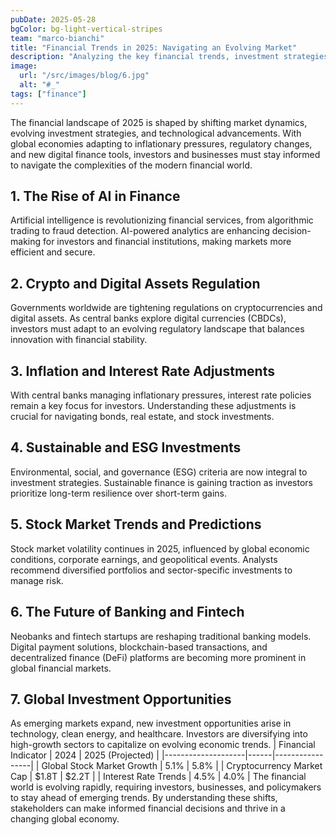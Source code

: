 ```yaml
---
pubDate: 2025-05-28
bgColor: bg-light-vertical-stripes
team: "marco-bianchi"
title: "Financial Trends in 2025: Navigating an Evolving Market"
description: "Analyzing the key financial trends, investment strategies, and market developments shaping the global financial landscape in 2025."
image:
  url: "/src/images/blog/6.jpg"
  alt: "#_"
tags: ["finance"]
---
```


The financial landscape of 2025 is shaped by shifting market dynamics, evolving investment strategies, and technological advancements. With global economies adapting to inflationary pressures, regulatory changes, and new digital finance tools, investors and businesses must stay informed to navigate the complexities of the modern financial world.

## 1. The Rise of AI in Finance

Artificial intelligence is revolutionizing financial services, from algorithmic trading to fraud detection. AI-powered analytics are enhancing decision-making for investors and financial institutions, making markets more efficient and secure.

## 2. Crypto and Digital Assets Regulation

Governments worldwide are tightening regulations on cryptocurrencies and digital assets. As central banks explore digital currencies (CBDCs), investors must adapt to an evolving regulatory landscape that balances innovation with financial stability.

## 3. Inflation and Interest Rate Adjustments

With central banks managing inflationary pressures, interest rate policies remain a key focus for investors. Understanding these adjustments is crucial for navigating bonds, real estate, and stock investments.

## 4. Sustainable and ESG Investments

Environmental, social, and governance (ESG) criteria are now integral to investment strategies. Sustainable finance is gaining traction as investors prioritize long-term resilience over short-term gains.

## 5. Stock Market Trends and Predictions

Stock market volatility continues in 2025, influenced by global economic conditions, corporate earnings, and geopolitical events. Analysts recommend diversified portfolios and sector-specific investments to manage risk.

## 6. The Future of Banking and Fintech

Neobanks and fintech startups are reshaping traditional banking models. Digital payment solutions, blockchain-based transactions, and decentralized finance (DeFi) platforms are becoming more prominent in global financial markets.

## 7. Global Investment Opportunities

As emerging markets expand, new investment opportunities arise in technology, clean energy, and healthcare. Investors are diversifying into high-growth sectors to capitalize on evolving economic trends.
| Financial Indicator | 2024 | 2025 (Projected) |
|--------------------|------|-----------------|
| Global Stock Market Growth | 5.1% | 5.8% |
| Cryptocurrency Market Cap | $1.8T | $2.2T |
| Interest Rate Trends | 4.5% | 4.0% |
The financial world is evolving rapidly, requiring investors, businesses, and policymakers to stay ahead of emerging trends. By understanding these shifts, stakeholders can make informed financial decisions and thrive in a changing global economy.
